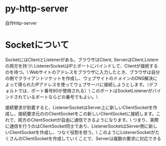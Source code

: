 # py-http-server
自作http-server

# Socketについて
SocketにはClientとListenerがある。ブラウザはClient, ServerはClient,Listenrの両方を持つ\\
ListenerSocketはIPとポートにバインドして、Clientが接続するのを待つ。\\
Webサイトのアドレスをブラウザに入力したとき、ブラウザは自分の側でクライアントソケットを作成し、ウェブサイトのドメインのDNS解決によって得られたIPアドレスを使ってウェブサーバに接続しようとします。（デフォルトでは、ポート番号80が使用される）\\
このポートはSocketListenerがバインドされているポートならどの番号でもよい。\\

接続要求が到着すると、ListenerSocketはServer上に新しいClientSocketを作成し、接続要求元ののClientSocketをこの新しいClientSocketに接続します。これで、両方のClientSocketが自由に通信できるようになります。\\
つまり、実際に通信を行うのはClientSocket同士であり、ListenerSocketはServer側に新しいClientSocketを作成し、つなぐ役割を担う。\\
このようにListenerSocketがたくさんのClientSocketを作成していくことで、Serverは複数の要求に対応できる
